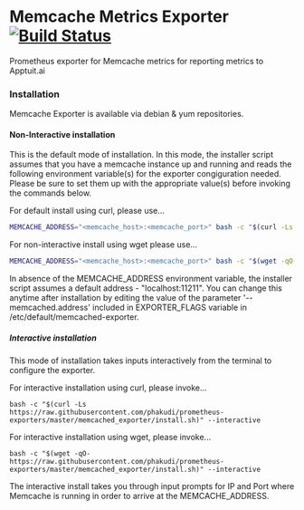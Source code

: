 # Memcache Metrics Exporter [![Build Status](https://travis-ci.com/phakudi/prometheus-exporters.svg?branch=master)](https://travis-ci.com/phakudi/prometheus-exporters)

Prometheus exporter for Memcache metrics for reporting metrics to Apptuit.ai

### Installation

Memcache Exporter is available via debian & yum repositories.

#### Non-Interactive installation

This is the default mode of installation. In this mode, the installer script assumes that you have a memcache instance
up and running and reads the following environment variable(s) for the exporter congiguration needed. Please be sure to 
set them up with the appropriate value(s) before invoking the commands below.

For default install using curl, please use...

```bash
MEMCACHE_ADDRESS="<memcache_host>:<memcache_port>" bash -c "$(curl -Ls https://raw.githubusercontent.com/phakudi/prometheus-exporters/master/memcached_exporter/install.sh)"
```

For non-interactive install using wget please use...

```bash
MEMCACHE_ADDRESS="<memcache_host>:<memcache_port>" bash -c "$(wget -qO- https://raw.githubusercontent.com/phakudi/prometheus-exporters/master/memcached_exporter/install.sh)"
```
In absence of the MEMCACHE_ADDRESS environment variable, the installer script assumes a default address - 
"localhost:11211". You can change this anytime after installation by editing 
the value of the parameter '--memcached.address' included in EXPORTER_FLAGS variable in 
/etc/default/memcached-exporter.

##### Interactive installation

This mode of installation takes inputs interactively from the terminal to configure the exporter. 
 
For interactive installation using curl, please invoke...
 
```
bash -c "$(curl -Ls https://raw.githubusercontent.com/phakudi/prometheus-exporters/master/memcached_exporter/install.sh)" --interactive
``` 

For interactive installation using wget, please invoke...

```
bash -c "$(wget -qO- https://raw.githubusercontent.com/phakudi/prometheus-exporters/master/memcached_exporter/install.sh)" --interactive
```

The interactive install takes you through input prompts for IP and Port where Memcache is running in order to arrive at 
the MEMCACHE_ADDRESS.
